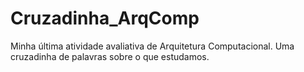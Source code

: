 # Cruzadinha_ArqComp
Minha última atividade avaliativa de Arquitetura Computacional. Uma cruzadinha de palavras sobre o que estudamos.
